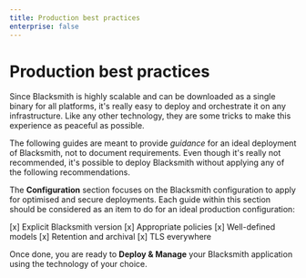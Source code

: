 ```yaml
---
title: Production best practices
enterprise: false
---
```


# Production best practices

Since Blacksmith is highly scalable and can be downloaded as a single binary for
all platforms, it's really easy to deploy and orchestrate it on any infrastructure.
Like any other technology, they are some tricks to make this experience as peaceful
as possible.

The following guides are meant to provide *guidance* for an ideal deployment of
Blacksmith, not to document requirements. Even though it's really not recommended,
it's possible to deploy Blacksmith without applying any of the following
recommendations.

The **Configuration** section focuses on the Blacksmith configuration to apply
for optimised and secure deployments. Each guide within this section should be
considered as an item to do for an ideal production configuration:

[x] Explicit Blacksmith version
[x] Appropriate policies
[x] Well-defined models
[x] Retention and archival
[x] TLS everywhere

Once done, you are ready to **Deploy & Manage** your Blacksmith application using
the technology of your choice.
